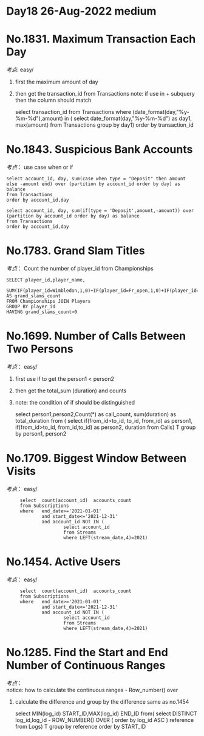 #
Day18 26-Aug-2022 medium 
====

####
No.1831. Maximum Transaction Each Day
==
*考点*: easy/
1. first the maximum amount of day
2. then get the transaction_id from Transactions
note: if use in + subquery then the column should match 


    select transaction_id
    from Transactions
    where (date_format(day,"%y-%m-%d"),amount) in (
       select date_format(day,"%y-%m-%d") as day1, max(amount) 
       from Transactions
       group by day1) 
    order by transaction_id

####

####
No.1843. Suspicious Bank Accounts
==
*考点*：  use case when or if

    select account_id, day, sum(case when type = "Deposit" then amount else -amount end) over (partition by account_id order by day) as balance
    from Transactions
    order by account_id,day

    select account_id, day, sum(if(type = 'Deposit',amount,-amount)) over (partition by account_id order by day) as balance
    from Transactions
    order by account_id,day

####

####
No.1783. Grand Slam Titles
==
*考点*：
Count the number of player_id from Championships


    SELECT player_id,player_name,
      SUM(IF(player_id=Wimbledon,1,0)+IF(player_id=Fr_open,1,0)+IF(player_id=US_open,1,0)+IF(player_id=Au_open,1,0)) AS grand_slams_count
    FROM Championships JOIN Players 
    GROUP BY player_id
    HAVING grand_slams_count>0
####

####
No.1699. Number of Calls Between Two Persons
==
*考点*：  easy/ 
1. first use if to get the person1 < person2
2. then get the total_sum (duration) and counts 
3. note: the condition of if should be distinguished


    select person1,person2,Count(*) as call_count, sum(duration) as total_duration
    from (
    select if(from_id>to_id, to_id, from_id) as person1,
           if(from_id>to_id, from_id,to_id) as person2,
       duration 
    from Calls) T
    group by person1, person2

####


####
No.1709. Biggest Window Between Visits
==
*考点*：  easy/

         select  count(account_id)  accounts_count
         from Subscriptions 
         where   end_date>='2021-01-01' 
                 and start_date<='2021-12-31' 
                 and account_id NOT IN (
                         select account_id  
                         from Streams
                         where LEFT(stream_date,4)=2021)

####


####
No.1454. Active Users
==
*考点*：  easy/

         select  count(account_id)  accounts_count
         from Subscriptions 
         where   end_date>='2021-01-01' 
                 and start_date<='2021-12-31' 
                 and account_id NOT IN (
                         select account_id  
                         from Streams
                         where LEFT(stream_date,4)=2021)

####


####
No.1285. Find the Start and End Number of Continuous Ranges
==
*考点*：  
notice: how to calculate the continuous ranges - Row_number() over
1. calculate the difference and group by the difference 
same as no.1454


    select MIN(log_id) START_ID,MAX(log_id) END_ID
    from(
    select DISTINCT log_id,log_id - ROW_NUMBER() OVER ( order by  log_id ASC ) reference
    from  Logs) T
    group by  reference
    order by START_ID
####